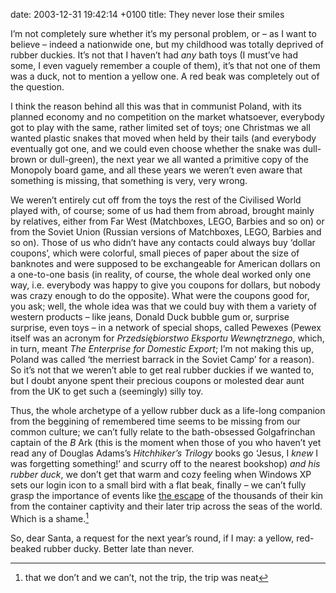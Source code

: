 date: 2003-12-31 19:42:14 +0100
title: They never lose their smiles

I’m not completely sure whether it’s my personal problem, or  – as I want to believe – indeed a nationwide one, but my childhood was totally deprived of rubber duckies. It’s not that I haven’t had _any_ bath toys (I must’ve had some, I even vaguely remember a couple of them), it’s that not one of them was a duck, not to mention a yellow one. A red beak was completely out of the question.

I think the reason behind all this was that in communist Poland, with its planned economy and no competition on the market whatsoever, everybody got to play with the same, rather limited set of toys; one Christmas we all wanted plastic snakes that moved when held by their tails (and everybody eventually got one, and we could even choose whether the snake was dull-brown or dull-green), the next year we all wanted a primitive copy of the Monopoly board game, and all these years we weren’t even aware that something is missing, that something is very, very wrong.

We weren’t entirely cut off from the toys the rest of the Civilised World played with, of course; some of us had them from abroad, brought mainly by relatives, either from Far West (Matchboxes, LEGO, Barbies and so on) or from the Soviet Union (Russian versions of Matchboxes, LEGO, Barbies and so on). Those of us who didn’t have any contacts could always buy ‘dollar coupons’, which were colorful, small pieces of paper about the size of banknotes and were supposed to be exchangeable for American dollars on a one-to-one basis (in reality, of course, the whole deal worked only one way, i.e. everybody was happy to give you coupons for dollars, but nobody was crazy enough to do the opposite). What were the coupons good for, you ask; well, the whole idea was that we could buy with them a variety of western products – like jeans, Donald Duck bubble gum or, surprise surprise, even toys – in a network of special shops, called Pewexes (Pewex itself was an acronym for <cite>Przedsiębiorstwo Eksportu Wewnętrznego</cite>, which, in turn, meant <cite>The Enterprise for Domestic Export</cite>; I’m not making this up, Poland was called ‘the merriest barrack in the Soviet Camp’ for a reason). So it’s not that we weren’t able to get real rubber duckies if we wanted to, but I doubt anyone spent their precious coupons or molested dear aunt from the UK to get such a (seemingly) silly toy.

Thus, the whole archetype of a yellow rubber duck as a life-long companion from the beggining of remembered time seems to be missing from our common culture; we can’t fully relate to the bath-obsessed Golgafrinchan captain of the <cite>B</cite> Ark (this is the moment when those of you who haven’t yet read any of Douglas Adams’s <cite>Hitchhiker’s Trilogy</cite> books go ‘Jesus, I _knew_ I was forgetting something!’ and scurry off to the nearest bookshop) _and his rubber duck_, we don’t get that warm and cozy feeling when Windows XP sets our login icon to a small bird with a flat beak, finally – we can’t fully grasp the importance of events like [the escape](http://news.bbc.co.uk/2/hi/americas/3060579.stm 'Ducks’ odyssey nears end') of the thousands of their kin from the container captivity and their later trip across the seas of the world. Which is a shame.[^1]

So, dear Santa, a request for the next year’s round, if I may: a yellow, red-beaked rubber ducky. Better late than never.

[^1]: that we don’t and we can’t, not the trip, the trip was neat
